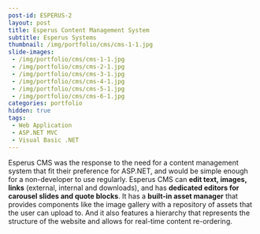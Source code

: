 ```yaml
---
post-id: ESPERUS-2
layout: post
title: Esperus Content Management System
subtitle: Esperus Systems
thumbnail: /img/portfolio/cms/cms-1-1.jpg
slide-images:
 - /img/portfolio/cms/cms-1-1.jpg
 - /img/portfolio/cms/cms-2-1.jpg
 - /img/portfolio/cms/cms-3-1.jpg
 - /img/portfolio/cms/cms-4-1.jpg
 - /img/portfolio/cms/cms-5-1.jpg
 - /img/portfolio/cms/cms-6-1.jpg
categories: portfolio
hidden: true
tags:
 - Web Application
 - ASP.NET MVC
 - Visual Basic .NET
---
```


Esperus CMS was the response to the need for a content management system that fit their preference for ASP.NET, and would be simple enough for a non-developer to use regularly. Esperus CMS can **edit text, images, links** (external, internal and downloads), and has **dedicated editors for carousel slides and quote blocks**. It has a **built-in asset manager** that provides components like the image gallery with a repository of assets that the user can upload to. And it also features a hierarchy that represents the structure of the website and allows for real-time content re-ordering.
